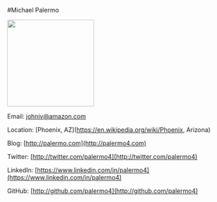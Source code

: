 #Michael Palermo

<img src="https://github.com/jeffblankenburg/alexa/blob/master/start_here/alexa_evangelists/images/michaelpalermo.jpg" width="200">

Email: [johniv@amazon.com](mailto:johniv@amazon.com)

Location: [Phoenix, AZ](https://en.wikipedia.org/wiki/Phoenix, Arizona)

Blog: [http://palermo.com](http://palermo4.com)

Twitter: [http://twitter.com/palermo4](http://twitter.com/palermo4)

<!--Alexa Skills: [http://amzn.to/2iJT07W](http://amzn.to/2iJT07W)-->

LinkedIn: [https://www.linkedin.com/in/palermo4](https://www.linkedin.com/in/palermo4)

GitHub: [http://github.com/palermo4](http://github.com/palermo4)
